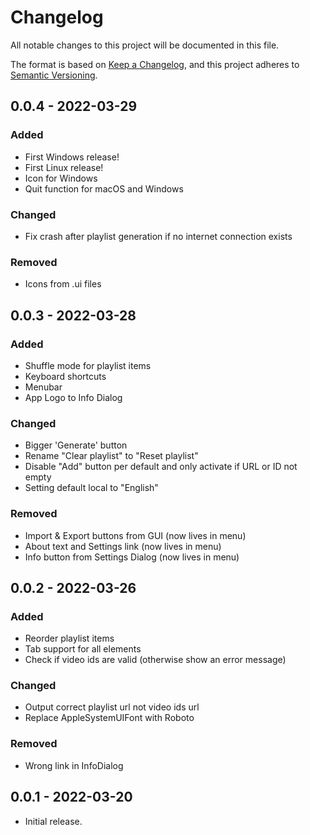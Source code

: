 # Changelog

All notable changes to this project will be documented in this file.

The format is based on [Keep a Changelog](https://keepachangelog.com/en/1.0.0/),
and this project adheres to [Semantic Versioning](https://semver.org/spec/v2.0.0.html).

## 0.0.4 - 2022-03-29

### Added

- First Windows release!
- First Linux release!
- Icon for Windows
- Quit function for macOS and Windows

### Changed

- Fix crash after playlist generation if no internet connection exists

### Removed

- Icons from .ui files

## 0.0.3 - 2022-03-28

### Added

- Shuffle mode for playlist items
- Keyboard shortcuts
- Menubar
- App Logo to Info Dialog

### Changed

- Bigger 'Generate' button
- Rename "Clear playlist" to "Reset playlist"
- Disable "Add" button per default and only activate if URL or ID not empty
- Setting default local to "English"

### Removed

- Import & Export buttons from GUI (now lives in menu)
- About text and Settings link (now lives in menu)
- Info button from Settings Dialog (now lives in menu)

## 0.0.2 - 2022-03-26

### Added

- Reorder playlist items
- Tab support for all elements
- Check if video ids are valid (otherwise show an error message)

### Changed

- Output correct playlist url not video ids url
- Replace AppleSystemUIFont with Roboto

### Removed

- Wrong link in InfoDialog

## 0.0.1 - 2022-03-20

- Initial release.
